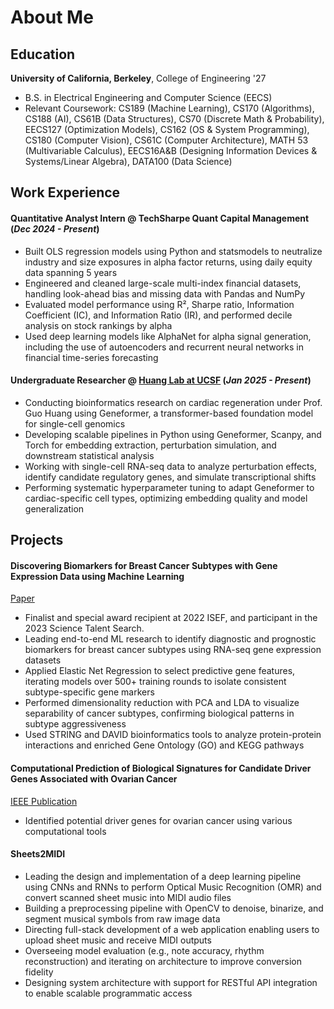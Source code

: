 # About Me

## Education
**University of California, Berkeley**, College of Engineering '27
* B.S. in Electrical Engineering and Computer Science (EECS)
* Relevant Coursework: CS189 (Machine Learning), CS170 (Algorithms), CS188 (AI), CS61B (Data Structures), CS70 (Discrete Math & Probability), EECS127 (Optimization Models), CS162 (OS & System Programming), CS180 (Computer Vision), CS61C (Computer Architecture), MATH 53 (Multivariable Calculus), EECS16A&B (Designing Information Devices & Systems/Linear Algebra), DATA100 (Data Science)


## Work Experience

#### Quantitative Analyst Intern @ TechSharpe Quant Capital Management (***Dec 2024 - Present***)
*	Built OLS regression models using Python and statsmodels to neutralize industry and size exposures in alpha factor returns, using daily equity data spanning 5 years
*	Engineered and cleaned large-scale multi-index financial datasets, handling look-ahead bias and missing data with Pandas and NumPy
*	Evaluated model performance using R², Sharpe ratio, Information Coefficient (IC), and Information Ratio (IR), and performed decile analysis on stock rankings by alpha
*	Used deep learning models like AlphaNet for alpha signal generation, including the use of autoencoders and recurrent neural networks in financial time-series forecasting


#### Undergraduate Researcher @ [Huang Lab at UCSF](https://scvrb-core.ucsf.edu/~huang/lab/Research.html) (***Jan 2025 - Present***)
*	Conducting bioinformatics research on cardiac regeneration under Prof. Guo Huang using Geneformer, a transformer-based foundation model for single-cell genomics
*	Developing scalable pipelines in Python using Geneformer, Scanpy, and Torch for embedding extraction, perturbation simulation, and downstream statistical analysis
*	Working with single-cell RNA-seq data to analyze perturbation effects, identify candidate regulatory genes, and simulate transcriptional shifts
* Performing systematic hyperparameter tuning to adapt Geneformer to cardiac-specific cell types, optimizing embedding quality and model generalization


## Projects

#### Discovering Biomarkers for Breast Cancer Subtypes with Gene Expression Data using Machine Learning
[Paper](https://drive.google.com/file/d/11jV82yGMEHr77B_zYCY7HzYi8-tEApct/view?usp=sharing)
* Finalist and special award recipient at 2022 ISEF, and participant in the 2023 Science Talent Search.
* Leading end-to-end ML research to identify diagnostic and prognostic biomarkers for breast cancer subtypes using RNA-seq gene expression datasets
*	Applied Elastic Net Regression to select predictive gene features, iterating models over 500+ training rounds to isolate consistent subtype-specific gene markers
*	Performed dimensionality reduction with PCA and LDA to visualize separability of cancer subtypes, confirming biological patterns in subtype aggressiveness
*	Used STRING and DAVID bioinformatics tools to analyze protein-protein interactions and enriched Gene Ontology (GO) and KEGG pathways

#### Computational Prediction of Biological Signatures for Candidate Driver Genes Associated with Ovarian Cancer
[IEEE Publication](https://ieeexplore.ieee.org/document/9669275)
* Identified potential driver genes for ovarian cancer using various computational tools 

#### Sheets2MIDI
* Leading the design and implementation of a deep learning pipeline using CNNs and RNNs to perform Optical Music Recognition (OMR) and convert scanned sheet music into MIDI audio files
* Building a preprocessing pipeline with OpenCV to denoise, binarize, and segment musical symbols from raw image data
* Directing full-stack development of a web application enabling users to upload sheet music and receive MIDI outputs
* Overseeing model evaluation (e.g., note accuracy, rhythm reconstruction) and iterating on architecture to improve conversion fidelity
* Designing system architecture with support for RESTful API integration to enable scalable programmatic access

